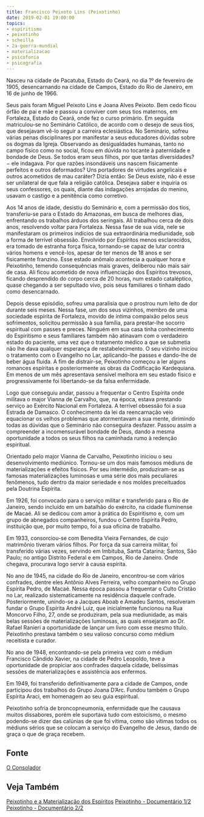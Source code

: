 ```yaml
---
title: Francisco Peixoto Lins (Peixotinho)
date: 2019-02-01 19:00:00
topics: 
- espiritismo
- peixotinho
- scheilla
- 2a-guerra-mundial
- materializacao
- psicofonia
- psicografia
---
```


Nasceu na cidade de Pacatuba, Estado do Ceará, no dia 1º de fevereiro de 1905,
desencarnando na cidade de Campos, Estado do Rio de Janeiro, em 16 de junho de
1966.

Seus pais foram Miguel Peixoto Lins e Joana Alves Peixoto. Bem cedo ficou órfão
de pai e mãe e passou a conviver com seus tios maternos, em Fortaleza, Estado do
Ceará, onde fez o curso primário. Em seguida matriculou-se no Seminário
Católico, de acordo com o desejo de seus tios, que desejavam vê-lo seguir a
carreira eclesiástica. No Seminário, sofreu várias penas disciplinares por
manifestar a seus educadores dúvidas sobre os dogmas da Igreja. Observando as
desigualdades humanas, tanto no campo físico como no social, ficou em dúvida no
tocante à paternidade e bondade de Deus. Se todos eram seus filhos, por que
tantas diversidades?− ele indagava. Por que razões insondáveis uns nascem
fisicamente perfeitos e outros deformados? Uns portadores de virtudes angelicais
e outros acometidos de mau caráter? Dizia então: Se Deus existe, não é esse ser
unilateral de que fala a religião católica. Desejava saber e inquiria os seus
confessores, os quais, diante das indagações arrojadas do menino, usavam o
castigo e a penitência como corretivo.

Aos 14 anos de idade, desistiu do Seminário e, com a permissão dos tios,
transferiu-se para o Estado do Amazonas, em busca de melhores dias, enfrentando
os trabalhos árduos dos seringais. Ali trabalhou cerca de dois anos, resolvendo
voltar para Fortaleza. Nessa fase de sua vida, nele se manifestaram os primeiros
indícios de sua extraordinária mediunidade, sob a forma de terrível obsessão.
Envolvido por Espíritos menos esclarecidos, era tomado de estranha força física,
tornando-se capaz de lutar contra vários homens e vencê-los, apesar de ter menos
de 18 anos e ser fisicamente franzino. Esse estado anômalo acontecia a qualquer
hora e Peixotinho, temendo consequências mais graves, deliberou não mais sair de
casa. Ali ficou acometido de nova influenciação dos Espíritos trevosos, ficando
desprendido do corpo cerca de 20 horas, num estado cataléptico, quase chegando a
ser sepultado vivo, pois seus familiares o tinham dado como desencarnado.

Depois desse episódio, sofreu uma paralisia que o prostrou num leito de dor
durante seis meses. Nessa fase, um dos seus vizinhos, membro de uma sociedade
espírita de Fortaleza, movido de íntima compaixão pelos seus sofrimentos,
solicitou permissão à sua família, para prestar-lhe socorro espiritual com
passes e preces. Ninguém em sua casa tinha conhecimento do Espiritismo e seus
familiares também não atinavam com o verdadeiro estado do paciente, uma vez que
o tratamento médico a que se submetia não lhe dava qualquer esperança de
restabelecimento. O seu vizinho iniciou o tratamento com o Evangelho no Lar,
aplicando-lhe passes e dando-lhe de beber água fluida. A fim de distrair-se,
Peixotinho começou a ler alguns romances espíritas e posteriormente as obras da
Codificação Kardequiana. Em menos de um mês apresentava sensível melhora em seu
estado físico e progressivamente foi libertando-se da falsa enfermidade.

Logo que conseguiu andar, passou a frequentar o Centro Espírita onde militava o
major Vianna de Carvalho, que, na época, estava prestando serviço ao Exército
Nacional em Fortaleza. A terrível obsessão foi a sua Estrada de Damasco. O
conhecimento da lei da reencarnação veio equacionar os velhos problemas que
atormentavam a sua mente, dirimindo todas as dúvidas que o Seminário não
conseguira desfazer. Passou assim a compreender a incomensurável bondade de
Deus, dando a mesma oportunidade a todos os seus filhos na caminhada rumo à
redenção espiritual.

Orientado pelo major Vianna de Carvalho, Peixotinho iniciou o seu
desenvolvimento mediúnico. Tornou-se um dos mais famosos médiuns de
materializações e efeitos físicos. Por seu intermédio, produziram-se as famosas
materializações luminosas e uma série dos mais peculiares fenômenos, tudo dentro
da maior seriedade e nos moldes preceituados pela Doutrina Espírita.

Em 1926, foi convocado para o serviço militar e transferido para o Rio de
Janeiro, sendo incluído em um batalhão do exército, na cidade fluminense de
Macaé. Ali se dedicou com amor à prática do Espiritismo e, com um grupo de
abnegados companheiros, fundou o Centro Espírita Pedro, instituição que, por
muito tempo, foi a sua oficina de trabalho.

Em 1933, consorciou-se com Benedita Vieira Fernandes, de cujo matrimônio tiveram
vários filhos. Por força da sua carreira militar, foi transferido várias vezes,
servindo em Imbituba, Santa Catarina; Santos, São Paulo; no antigo Distrito
Federal e em Campos, Rio de Janeiro. Onde chegava, procurava logo servir à causa
espírita.

No ano de 1945, na cidade do Rio de Janeiro, encontrou-se com vários confrades,
dentre eles Antônio Alves Ferreira, velho companheiro no Grupo Espírita Pedro,
de Macaé. Nessa época passou a frequentar o Culto Cristão no Lar, realizado
sistematicamente na residência daquele confrade. Posteriormente, unindo-se a
Jacques Aboab e Amadeu Santos, resolveram fundar o Grupo Espírita André Luiz,
que inicialmente funcionou na Rua Moncorvo Filho, 27, onde se produziram, pela
sua mediunidade, as mais belas sessões de materializações luminosas, as quais
ensejaram ao Dr. Rafael Ranieri a oportunidade de lançar um livro com esse mesmo
título. Peixotinho prestava também o seu valioso concurso como médium receitista
e curador.

No ano de 1948, encontrando-se pela primeira vez com o médium Francisco Cândido
Xavier, na cidade de Pedro Leopoldo, teve a oportunidade de propiciar aos
confrades daquela cidade, belíssimas sessões de materializações e assistência
aos enfermos.

Em 1949, foi transferido definitivamente para a cidade de Campos, onde
participou dos trabalhos do Grupo Joana D’Arc. Fundou também o Grupo Espírita
Araci, em homenagem ao seu guia espiritual.

Peixotinho sofria de broncopneumonia, enfermidade que lhe causava muitos
dissabores, porém ele suportava tudo com estoicismo, o mesmo podendo-se dizer
das calúnias de que foi vítima, como são vítimas todos os médiuns sérios que se
colocam a serviço do Evangelho de Jesus, dando de graça o que de graça recebem.


## Fonte
[O Consolador](http://www.oconsolador.com.br/linkfixo/biografias/franciscopeixoto.html)

## Veja Também
[Peixotinho e a Materialização dos Espíritos](https://youtu.be/bl51O_26hxw)
[Peixotinho - Documentário 1/2](https://youtu.be/inSwo2NRNXE)
[Peixotinho - Documentário 2/2](https://youtu.be/GlLqYLsrWF4)


